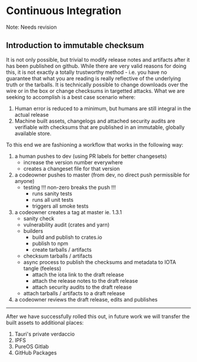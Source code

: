 # Continuous Integration

Note: Needs revision

## Introduction to immutable checksum
It is not only possible, but trivial to modify release notes and artifacts after it has been published on github. While there are very valid reasons for doing this, it is not exactly a totally trustworthy method - i.e. you have no guarantee that what you are reading is really reflective of the underlying truth or the tarballs. It is technically possible to change downloads over the wire or in the box or change checksums in targetted attacks. What we are seeking to accomplish is a best case scenario where:

1. Human error is reduced to a minimum, but humans are still integral in the actual release
2. Machine built assets, changelogs and attached security audits are verifiable with checksums that are published in an immutable, globally available store.

To this end we are fashioning a workflow that works in the following way:

1. a human pushes to dev (using PR labels for better changesets)
    - increase the version number everywhere
    - creates a changeset file for that version
2. a codeowner pushes to master (from dev, no direct push permissible for anyone)
    - testing !!! non-zero breaks the push !!!
        - runs sanity tests
        - runs all unit tests
        - triggers all smoke tests
3. a codeowner creates a tag at master ie. 1.3.1
    - sanity check
    - vulnerability audit (crates and yarn)
    - builders
        - build and publish to crates.io
        - publish to npm
        - create tarballs / artifacts
    - checksum tarballs / artifacts
    - async process to publish the checksums and metadata to IOTA tangle (feeless)
        - attach the iota link to the draft release
        - attach the release notes to the draft release
        - attach security audits to the draft release
    - attach tarballs / artifacts to a draft release
4. a codeowner reviews the draft release, edits and publishes


------------

After we have successfully rolled this out, in future work we will transfer the built assets to additional places:
1. Tauri's private verdaccio
2. IPFS
3. PureOS Gitlab
4. GitHub Packages